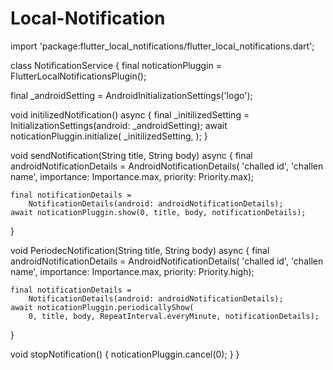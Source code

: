 # Local-Notification

import 'package:flutter_local_notifications/flutter_local_notifications.dart';

class NotificationService {
  final noticationPluggin = FlutterLocalNotificationsPlugin();

  final _androidSetting = AndroidInitializationSettings('logo');

  void initilizedNotification() async {
    final _initilizedSetting = InitializationSettings(android: _androidSetting);
    await noticationPluggin.initialize(
      _initilizedSetting,
    );
  }

  void sendNotification(String title, String body) async {
    final androidNotificationDetails = AndroidNotificationDetails(
        'challed id', 'challen name',
        importance: Importance.max, priority: Priority.max);

    final notificationDetails =
        NotificationDetails(android: androidNotificationDetails);
    await noticationPluggin.show(0, title, body, notificationDetails);
  }

  void PeriodecNotification(String title, String body) async {
    final androidNotificationDetails = AndroidNotificationDetails(
        'challed id', 'challen name',
        importance: Importance.max, priority: Priority.high);

    final notificationDetails =
        NotificationDetails(android: androidNotificationDetails);
    await noticationPluggin.periodicallyShow(
        0, title, body, RepeatInterval.everyMinute, notificationDetails);
  }

  void stopNotification() {
    noticationPluggin.cancel(0);
  }
}
